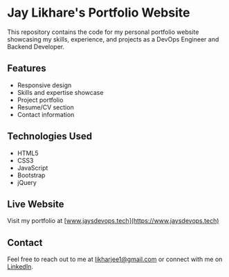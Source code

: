 # Jay Likhare's Portfolio Website

This repository contains the code for my personal portfolio website showcasing my skills, experience, and projects as a DevOps Engineer and Backend Developer.

## Features

- Responsive design
- Skills and expertise showcase
- Project portfolio
- Resume/CV section
- Contact information

## Technologies Used

- HTML5
- CSS3
- JavaScript
- Bootstrap
- jQuery

## Live Website

Visit my portfolio at [www.jaysdevops.tech](https://www.jaysdevops.tech)

## Contact

Feel free to reach out to me at likharjee1@gmail.com or connect with me on [LinkedIn](https://www.linkedin.com/in/jay-likhare-595652249).
